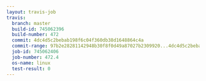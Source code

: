 ```yaml
---
layout: travis-job
travis:
  branch: master
  build-id: 745062396
  build-number: 472
  commit: 4dc4d5c2bebab198f6c04f360db38d1648864c4a
  commit-range: 97b2e28281142948b30f8f0d49a87027b2309920...4dc4d5c2bebab198f6c04f360db38d1648864c4a
  job-id: 745062406
  job-number: 472.4
  os-name: linux
  test-result: 0
---
```

